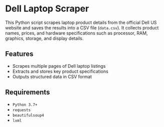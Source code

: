 # Dell Laptop Scraper

This Python script scrapes laptop product details from the official Dell US website and saves the results into a CSV file (`data.csv`). It collects product names, prices, and hardware specifications such as processor, RAM, graphics, storage, and display details.

## Features

- Scrapes multiple pages of Dell laptop listings
- Extracts and stores key product specifications
- Outputs structured data in CSV format

## Requirements

  - `Python 3.7+`
  - `requests`
  - `beautifulsoup4`
  - `lxml`